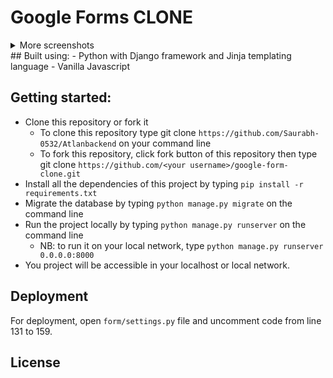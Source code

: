 # Google Forms CLONE


<details>
<summary>
More screenshots
</summary>

![Google Forms clone demo](https://drive.google.com/uc?export=view&id=1QhPVWHXKApcv5V6FzrHRzut7a5-1Mgp4)
![Google Forms clone demo](https://drive.google.com/uc?export=view&id=1Nwz642ORdTCd6KdsaN28Tt142K3wH-pt)
##### For the best experience, please use a device with a width of at least 350px
- Note that this Google Forms CLONE don't support image uploading due to [Heroku policy](https://help.heroku.com/K1PPS2WM/why-are-my-file-uploads-missing-deleted)

</details>
## Built using:
- Python with Django framework and Jinja templating language
- Vanilla Javascript

## Getting started:
- Clone this repository or fork it
    - To clone this repository type git clone `https://github.com/Saurabh-0532/Atlanbackend` on your command line
    - To fork this repository, click fork button of this repository then type git clone `https://github.com/<your username>/google-form-clone.git`
- Install all the dependencies of this project by typing `pip install -r requirements.txt`
- Migrate the database by typing `python manage.py migrate` on the command line
- Run the project locally by typing `python manage.py runserver` on the command line
    - NB: to run it on your local network, type `python manage.py runserver 0.0.0.0:8000`
- You project will be accessible in your localhost or local network.

## Deployment
For deployment, open `form/settings.py` file and uncomment code from line 131 to 159.

## License